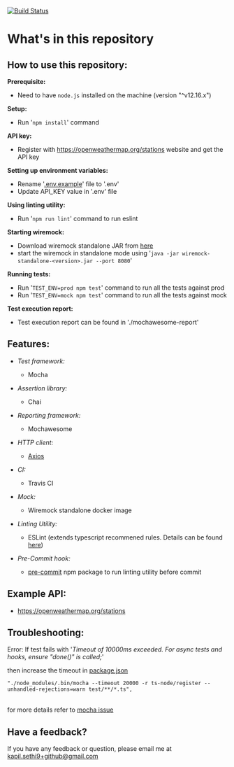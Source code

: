 [![Build Status](https://travis-ci.org/kapilsethi/poc-api-testing-with-node-js.png)](https://travis-ci.org/kapilsethi/poc-api-testing-with-node-js)

# **What's in this repository**

**How to use this repository:**
----

**Prerequisite:**

- Need to have ````node.js```` installed on the machine (version "^v12.16.x")

**Setup:**

- Run '````npm install````' command

**API key:**
 - Register with https://openweathermap.org/stations website and get the API key
 
 **Setting up environment variables:**
 - Rename '[.env.example](https://github.com/kapilsethi/poc-api-testing-with-node-js/blob/master/.env.example)' file to '.env'
 - Update API_KEY value in '.env' file
 
**Using linting utility:**
- Run '````npm run lint````' command to run eslint

**Starting wiremock:**
- Download wiremock standalone JAR from [here](http://wiremock.org/docs/download-and-installation/)
- start the wiremock in standalone mode using '````java -jar wiremock-standalone-<version>.jar --port 8080````' 

**Running tests:**
- Run '````TEST_ENV=prod npm test````' command to run all the tests against prod
- Run '````TEST_ENV=mock npm test````' command to run all the tests against mock

**Test execution report:**

- Test execution report can be found in './mochawesome-report'

**Features:**
----

- _Test framework:_
    - Mocha

- _Assertion library:_
    - Chai

- _Reporting framework:_
    - Mochawesome

- _HTTP client:_
    - [Axios](https://github.com/axios/axios)

- _CI:_
    - Travis CI

- _Mock:_
    - Wiremock standalone docker image

- _Linting Utility:_
    - ESLint (extends typescript recommened rules. Details can be found [here](https://github.com/typescript-eslint/typescript-eslint/tree/master/packages/eslint-plugin))

- _Pre-Commit hook:_
    - [pre-commit](https://www.npmjs.com/package/pre-commit) npm package to run linting utility before commit  

**Example API:**
----

- https://openweathermap.org/stations

**Troubleshooting:**
----

Error: If test fails with '_Timeout of 10000ms exceeded. For async tests and hooks, ensure "done()" is called;_'

then increase the timeout in [package.json](https://github.com/kapilsethi/poc-api-testing-with-node-js/blob/master/package.json) <br />

`
"./node_modules/.bin/mocha --timeout 20000 -r ts-node/register --unhandled-rejections=warn test/**/*.ts",
`

<br />for more details refer to [mocha issue](https://github.com/mochajs/mocha/issues/2025)

**Have a feedback?**
---

If you have any feedback or question, please email me at kapil.sethi9+github@gmail.com